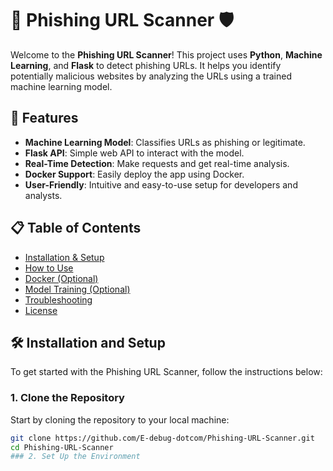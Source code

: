 # 🔐 Phishing URL Scanner 🛡️

Welcome to the **Phishing URL Scanner**! This project uses **Python**, **Machine Learning**, and **Flask** to detect phishing URLs. It helps you identify potentially malicious websites by analyzing the URLs using a trained machine learning model.

## 🚀 Features

- **Machine Learning Model**: Classifies URLs as phishing or legitimate.
- **Flask API**: Simple web API to interact with the model.
- **Real-Time Detection**: Make requests and get real-time analysis.
- **Docker Support**: Easily deploy the app using Docker.
- **User-Friendly**: Intuitive and easy-to-use setup for developers and analysts.

## 📋 Table of Contents

- [Installation & Setup](#installation-and-setup)
- [How to Use](#how-to-use)
- [Docker (Optional)](#docker-optional)
- [Model Training (Optional)](#model-training-optional)
- [Troubleshooting](#troubleshooting)
- [License](#license)

## 🛠️ Installation and Setup

To get started with the Phishing URL Scanner, follow the instructions below:

### 1. Clone the Repository

Start by cloning the repository to your local machine:

```bash
git clone https://github.com/E-debug-dotcom/Phishing-URL-Scanner.git
cd Phishing-URL-Scanner
### 2. Set Up the Environment

